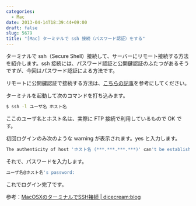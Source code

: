 ```yaml
---
categories:
  - Mac
date: 2013-04-14T18:39:44+09:00
draft: false
slug: 5679
title: "[Mac] ターミナルで ssh 接続（パスワード認証）をする"
---
```


ターミナルで ssh（Secure Shell）接続して、サーバーにリモート接続する方法を紹介します。ssh 接続には、パスワード認証と公開鍵認証のふたつがあるそうですが、今回はパスワード認証による方法です。

リモートに公開鍵認証で接続する方法は、[こちらの記事](http://rakuishi.com/archives/5680/)を参考にしてください。

ターミナルを起動して次のコマンドを打ち込みます。

```bash
$ ssh -l ユーザ名 ホスト名
```

ここのユーザ名とホスト名は、実際に FTP 接続で利用しているもので OK です。

初回ログインのみ次のような warning が表示されます。yes と入力します。

```bash
The authenticity of host 'ホスト名 (***.***.***.***)' can't be established. DSA key fingerprint is **:**:**:**:**:**:**:**:**:**:**:**:**:**:**:**. Are you sure you want to continue connecting (yes/no)? yes
```

それで、パスワードを入力します。

```bash
ユーザ名@ホスト名's password: 
```

これでログイン完了です。

参考：[MacOSXのターミナルでSSH接続 | dicecream:blog](http://blog.dicecream.net/2010/03/macosxssh.php)
